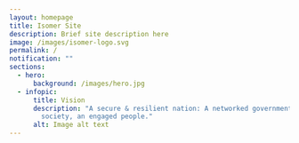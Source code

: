 ```yaml
---
layout: homepage
title: Isomer Site
description: Brief site description here
image: /images/isomer-logo.svg
permalink: /
notification: ""
sections:
  - hero:
      background: /images/hero.jpg
  - infopic:
      title: Vision
      description: "A secure & resilient nation: A networked government, a cohesive
        society, an engaged people."
      alt: Image alt text
---
```

